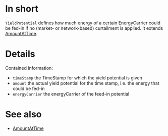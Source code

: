 # In short

`YieldPotential` defines how much energy of a certain EnergyCarrier could be fed-in if no (market- or network-based) curtailment is applied.
It extends [AmountAtTime](./AmountAtTime.md).

# Details

Contained information:

* `timeStamp` the TimeStamp for which the yield potential is given
* `amount` the actual yield potential for the time stamp, i.e. the energy that could be fed-in
* `energyCarrier` the energyCarrier of the feed-in potential

# See also

* [AmountAtTime](./AmountAtTime.md)